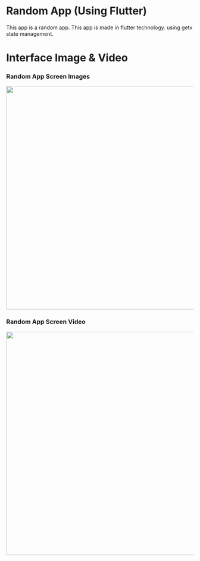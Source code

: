 # Random App (Using Flutter)

This app is a random app. This app is made in flutter technology. using getx state management. 

# Interface Image & Video
<h3> Random App Screen Images </h3>
<img src="https://user-images.githubusercontent.com/125340601/220598207-82d78807-af12-465a-9c36-1b2681134e70.png" weight="500" height="600"/>

<h3> Random App Screen Video </h3>

<img src="https://user-images.githubusercontent.com/125340601/220598483-be301c86-dc80-43fe-a7a6-03647148f27d.mp4" weight="500" height="600"/>






